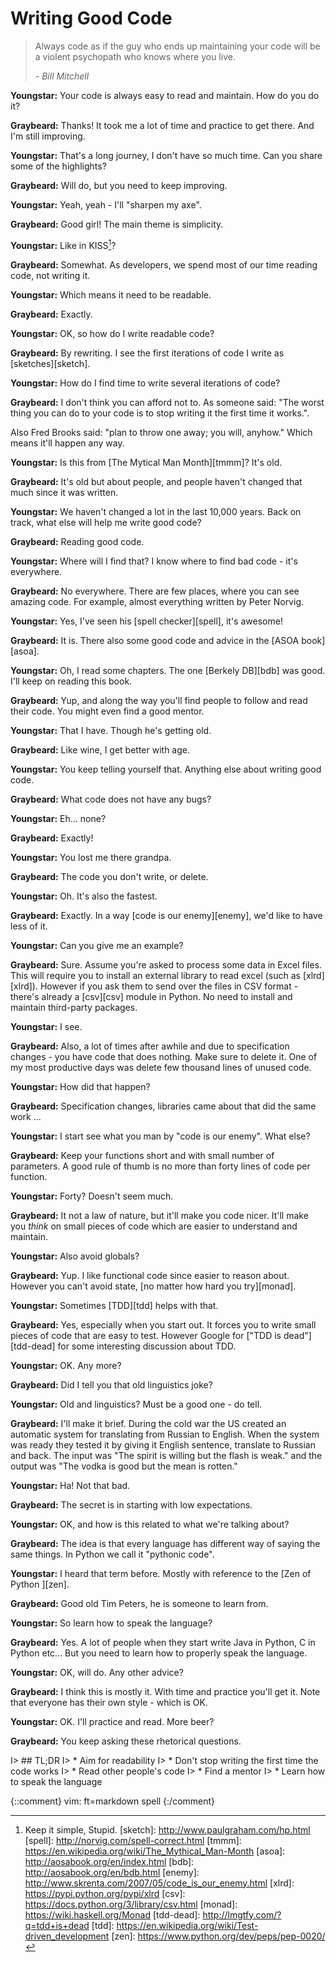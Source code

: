 # Writing Good Code

> Always code as if the guy who ends up maintaining your code will be a violent
> psychopath who knows where you live.
> 
> *- Bill Mitchell*

**Youngstar:** Your code is always easy to read and maintain. How do you do it?

**Graybeard:** Thanks! It took me a lot of time and practice to get there. And
I'm still improving.

**Youngstar:** That's a long journey, I don't have so much time. Can you share
some of the highlights?

**Graybeard:** Will do, but you need to keep improving.

**Youngstar:** Yeah, yeah - I'll "sharpen my axe".

**Graybeard:** Good girl! The main theme is simplicity.

**Youngstar:** Like in KISS[^kiss]?

**Graybeard:** Somewhat. As developers, we spend most of our time reading code,
not writing it.

**Youngstar:** Which means it need to be readable.

**Graybeard:** Exactly.

**Youngstar:** OK, so how do I write readable code?

**Graybeard:** By rewriting. I see the first iterations of code I write as
[sketches][sketch].

**Youngstar:** How do I find time to write several iterations of code? 

**Graybeard:** I don't think you can afford not to. As someone said: "The worst
thing you can do to your code is to stop writing it the first time it works.".

Also Fred Brooks said: "plan to throw one away; you will, anyhow." Which means
it'll happen any way.

**Youngstar:** Is this from [The Mytical Man Month][tmmm]? It's old.

**Graybeard:** It's old but about people, and people haven't changed that much
since it was written.

**Youngstar:** We haven't changed a lot in the last 10,000 years. Back on track,
what else will help me write good code?

**Graybeard:** Reading good code.

**Youngstar:** Where will I find that? I know where to find bad code - it's
everywhere.

**Graybeard:** No everywhere. There are few places, where you can see amazing
code. For example, almost everything written by Peter Norvig.

**Youngstar:** Yes, I've seen his [spell checker][spell], it's awesome!

**Graybeard:** It is. There also some good code and advice in the [ASOA
book][asoa].

**Youngstar:** Oh, I read some chapters. The one [Berkely DB][bdb] was good.
I'll keep on reading this book.

**Graybeard:** Yup, and along the way you'll find people to follow and read
their code. You might even find a good mentor.

**Youngstar:** That I have. Though he's getting old.

**Graybeard:** Like wine, I get better with age.

**Youngstar:** You keep telling yourself that. Anything else about writing good
code.

**Graybeard:** What code does not have any bugs?

**Youngstar:** Eh... none?

**Graybeard:** Exactly!

**Youngstar:** You lost me there grandpa.

**Graybeard:** The code you don't write, or delete.

**Youngstar:** Oh. It's also the fastest.

**Graybeard:** Exactly. In a way [code is our enemy][enemy], we'd like to have
less of it.

**Youngstar:** Can you give me an example?

**Graybeard:** Sure. Assume you're asked to process some data in Excel files.
This will require you to install an external library to read excel (such as
[xlrd][xlrd]). However if you ask them to send over the files in CSV format -
there's already a [csv][csv] module in Python. No need to install and maintain
third-party packages.

**Youngstar:** I see.

**Graybeard:** Also, a lot of times after awhile and due to specification
changes - you have code that does nothing. Make sure to delete it. One of my
most productive days was delete few thousand lines of unused code.

**Youngstar:** How did that happen?

**Graybeard:** Specification changes, libraries came about that did the same
work ...

**Youngstar:** I start see what you man by "code is our enemy". What else?

**Graybeard:** Keep your functions short and with small number of parameters. A
good rule of thumb is no more than forty lines of code per function.

**Youngstar:** Forty? Doesn't seem much.

**Graybeard:** It not a law of nature, but it'll make you code nicer. It'll make
you *think* on small pieces of code which are easier to understand and maintain.

**Youngstar:** Also avoid globals?

**Graybeard:** Yup. I like functional code since easier to reason about. However
you can't avoid state, [no matter how hard you try][monad].

**Youngstar:** Sometimes [TDD][tdd] helps with that.

**Graybeard:** Yes, especially when you start out. It forces you to write small
pieces of code that are easy to test. However Google for ["TDD is dead"][tdd-dead] for some interesting discussion about TDD.

**Youngstar:** OK. Any more?

**Graybeard:** Did I tell you that old linguistics joke?

**Youngstar:** Old and linguistics? Must be a good one - do tell.

**Graybeard:** I'll make it brief. During the cold war the US created an
automatic system for translating from Russian to English. When the system was
ready they tested it by giving it English sentence, translate to Russian and
back. The input was "The spirit is willing but the flash is weak." and the
output was "The vodka is good but the mean is rotten."

**Youngstar:** Ha! Not that bad.

**Graybeard:** The secret is in starting with low expectations.

**Youngstar:** OK, and how is this related to what we're talking about?

**Graybeard:** The idea is that every language has different way of saying the
same things. In Python we call it "pythonic code".

**Youngstar:** I heard that term before. Mostly with reference to the [Zen of
Python ][zen].

**Graybeard:** Good old Tim Peters, he is someone to learn from.

**Youngstar:** So learn how to speak the language?

**Graybeard:** Yes. A lot of people when they start write Java in Python, C in
Python etc... But you need to learn how to properly speak the language.

**Youngstar:** OK, will do. Any other advice?

**Graybeard:** I think this is mostly it. With time and practice you'll get it.
Note that everyone has their own style - which is OK.

**Youngstar:** OK. I'll practice and read. More beer?

**Graybeard:** You keep asking these rhetorical questions.


I> ## TL;DR
I> * Aim for readability
I> * Don't stop writing the first time the code works
I> * Read other people's code
I> * Find a mentor
I> * Learn how to speak the language

[^kiss]: Keep it simple, Stupid.
[sketch]: http://www.paulgraham.com/hp.html
[spell]: http://norvig.com/spell-correct.html
[tmmm]: https://en.wikipedia.org/wiki/The_Mythical_Man-Month
[asoa]: http://aosabook.org/en/index.html
[bdb]: http://aosabook.org/en/bdb.html
[enemy]: http://www.skrenta.com/2007/05/code_is_our_enemy.html
[xlrd]: https://pypi.python.org/pypi/xlrd
[csv]: https://docs.python.org/3/library/csv.html
[monad]: https://wiki.haskell.org/Monad
[tdd-dead]: http://lmgtfy.com/?q=tdd+is+dead
[tdd]: https://en.wikipedia.org/wiki/Test-driven_development
[zen]: https://www.python.org/dev/peps/pep-0020/

{::comment}
vim: ft=markdown spell
{:/comment}
